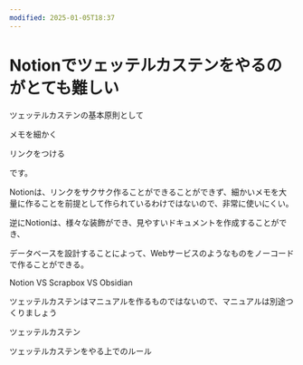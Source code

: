 ```yaml
---
modified: 2025-01-05T18:37
---
```

# Notionでツェッテルカステンをやるのがとても難しい

ツェッテルカステンの基本原則として

メモを細かく

リンクをつける

です。

Notionは、リンクをサクサク作ることができることができず、細かいメモを大量に作ることを前提として作られているわけではないので、非常に使いにくい。

逆にNotionは、様々な装飾ができ、見やすいドキュメントを作成することができ、

データベースを設計することによって、Webサービスのようなものをノーコードで作ることができる。

Notion VS Scrapbox VS Obsidian

ツェッテルカステンはマニュアルを作るものではないので、マニュアルは別途つくりましょう

ツェッテルカステン

ツェッテルカステンをやる上でのルール